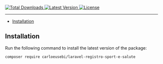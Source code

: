 <p>
    <a href="https://packagist.org/packages/carloeusebi/laravel-registr-sport-e-salute">
        <img alt="Total Downloads" src="https://img.shields.io/packagist/dt/carloeusebi/laravel-registro-sport-e-salute">
    </a>
    <a href="https://packagist.org/packages/carloeusebi/laravel-registr-sport-e-salute">
        <img alt="Latest Version" src="https://img.shields.io/packagist/v/carloeusebi/laravel-registro-sport-e-salute">
    </a>
    <a href="https://packagist.org/packages/carloeusebi/laravel-registr-sport-e-salute">
        <img alt="License" src="https://img.shields.io/packagist/l/carloeusebi/laravel-registro-sport-e-salute">
    </a>
</p>

------

- [Installation](#installation)

## Installation

Run the following command to install the latest version of the package:

```bash
composer require carloeusebi/laravel-registro-sport-e-salute
```